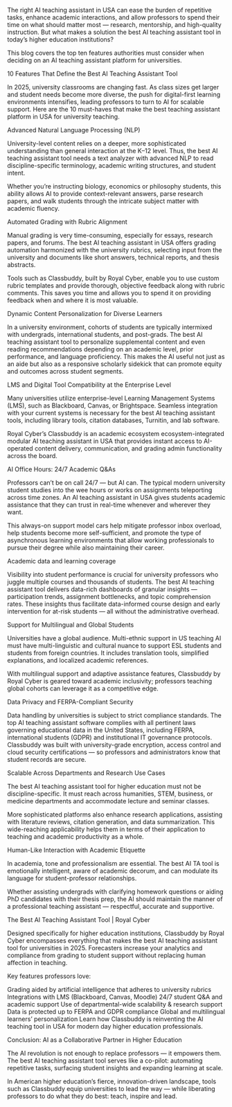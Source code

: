 The right AI teaching assistant in USA can ease the burden of repetitive tasks, enhance academic interactions, and allow professors to spend their time on what should matter most — research, mentorship, and high-quality instruction. But what makes a solution the best AI teaching assistant tool in today’s higher education institutions?

This blog covers the top ten features authorities must consider when deciding on an AI teaching assistant platform for universities.

10 Features That Define the Best AI Teaching Assistant Tool

In 2025, university classrooms are changing fast. As class sizes get larger and student needs become more diverse, the push for digital-first learning environments intensifies, leading professors to turn to AI for scalable support. Here are the 10 must-haves that make the best teaching assistant platform in USA for university teaching.

Advanced Natural Language Processing (NLP)

University-level content relies on a deeper, more sophisticated understanding than general interaction at the K–12 level. Thus, the best AI teaching assistant tool needs a text analyzer with advanced NLP to read discipline-specific terminology, academic writing structures, and student intent.

Whether you’re instructing biology, economics or philosophy students, this ability allows AI to provide context-relevant answers, parse research papers, and walk students through the intricate subject matter with academic fluency.

Automated Grading with Rubric Alignment

Manual grading is very time-consuming, especially for essays, research papers, and forums. The best AI teaching assistant in USA offers grading automation harmonized with the university rubrics, selecting input from the university and documents like short answers, technical reports, and thesis abstracts.

Tools such as Classbuddy, built by Royal Cyber, enable you to use custom rubric templates and provide thorough, objective feedback along with rubric comments. This saves you time and allows you to spend it on providing feedback when and where it is most valuable.

Dynamic Content Personalization for Diverse Learners

In a university environment, cohorts of students are typically intermixed with undergrads, international students, and post-grads. The best AI teaching assistant tool to personalize supplemental content and even reading recommendations depending on an academic level, prior performance, and language proficiency. This makes the AI useful not just as an aide but also as a responsive scholarly sidekick that can promote equity and outcomes across student segments.

LMS and Digital Tool Compatibility at the Enterprise Level

Many universities utilize enterprise-level Learning Management Systems (LMS), such as Blackboard, Canvas, or Brightspace. Seamless integration with your current systems is necessary for the best AI teaching assistant tools, including library tools, citation databases, Turnitin, and lab software.


Royal Cyber’s Classbuddy is an academic ecosystem ecosystem-integrated modular AI teaching assistant in USA that provides instant access to AI-operated content delivery, communication, and grading admin functionality across the board.

AI Office Hours: 24/7 Academic Q&As

Professors can’t be on call 24/7 — but AI can. The typical modern university student studies into the wee hours or works on assignments teleporting across time zones. An AI teaching assistant in USA gives students academic assistance that they can trust in real-time whenever and wherever they want.

This always-on support model cars help mitigate professor inbox overload, help students become more self-sufficient, and promote the type of asynchronous learning environments that allow working professionals to pursue their degree while also maintaining their career.

Academic data and learning coverage

Visibility into student performance is crucial for university professors who juggle multiple courses and thousands of students. The best AI teaching assistant tool delivers data-rich dashboards of granular insights — participation trends, assignment bottlenecks, and topic comprehension rates. These insights thus facilitate data-informed course design and early intervention for at-risk students — all without the administrative overhead.

Support for Multilingual and Global Students

Universities have a global audience. Multi-ethnic support in US teaching AI must have multi-linguistic and cultural nuance to support ESL students and students from foreign countries. It includes translation tools, simplified explanations, and localized academic references.

With multilingual support and adaptive assistance features, Classbuddy by Royal Cyber is geared toward academic inclusivity; professors teaching global cohorts can leverage it as a competitive edge.

Data Privacy and FERPA-Compliant Security

Data handling by universities is subject to strict compliance standards. The top AI teaching assistant software complies with all pertinent laws governing educational data in the United States, including FERPA, international students (GDPR) and institutional IT governance protocols. Classbuddy was built with university-grade encryption, access control and cloud security certifications — so professors and administrators know that student records are secure.

Scalable Across Departments and Research Use Cases

The best AI teaching assistant tool for higher education must not be discipline-specific. It must reach across humanities, STEM, business, or medicine departments and accommodate lecture and seminar classes.

More sophisticated platforms also enhance research applications, assisting with literature reviews, citation generation, and data summarization. This wide-reaching applicability helps them in terms of their application to teaching and academic productivity as a whole.

Human-Like Interaction with Academic Etiquette

In academia, tone and professionalism are essential. The best AI TA tool is emotionally intelligent, aware of academic decorum, and can modulate its language for student-professor relationships.

Whether assisting undergrads with clarifying homework questions or aiding PhD candidates with their thesis prep, the AI should maintain the manner of a professional teaching assistant — respectful, accurate and supportive.

The Best AI Teaching Assistant Tool | Royal Cyber

Designed specifically for higher education institutions, Classbuddy by Royal Cyber encompasses everything that makes the best AI teaching assistant tool for universities in 2025. Forecasters increase your analytics and compliance from grading to student support without replacing human affection in teaching.

Key features professors love:

Grading aided by artificial intelligence that adheres to university rubrics
Integrations with LMS (Blackboard, Canvas, Moodle)
24/7 student Q&A and academic support
Use of departmental-wide scalability & research support
Data is protected up to FERPA and GDPR compliance
Global and multilingual learners’ personalization
Learn how Classbuddy is reinventing the AI teaching tool in USA for modern day higher education professionals.

Conclusion: AI as a Collaborative Partner in Higher Education

The AI revolution is not enough to replace professors — it empowers them. The best AI teaching assistant tool serves like a co-pilot: automating repetitive tasks, surfacing student insights and expanding learning at scale.

In American higher education’s fierce, innovation-driven landscape, tools such as Classbuddy equip universities to lead the way — while liberating professors to do what they do best: teach, inspire and lead.
